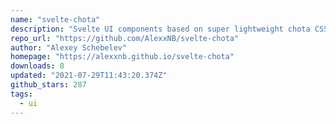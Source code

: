 ```yaml
---
name: "svelte-chota"
description: "Svelte UI components based on super lightweight chota CSS framework."
repo_url: "https://github.com/AlexxNB/svelte-chota"
author: "Alexey Schebelev"
homepage: "https://alexxnb.github.io/svelte-chota"
downloads: 8
updated: "2021-07-29T11:43:20.374Z"
github_stars: 287
tags: 
  - ui
---
```

